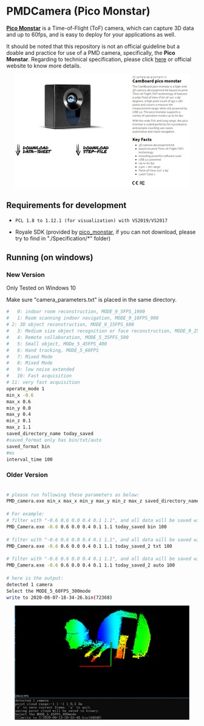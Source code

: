 # PMDCamera (Pico Monstar)

[**Pico Monstar**](https://pmdtec.com/picofamily/monstar/) is a Time-of-Flight (ToF) camera, which can capture 3D data and up to 60fps, and is easy to deploy for your applications as well. 

It should be noted that this repository is not an official guideline but a doable and practice for use of a PMD camera, specifically, the **Pico Monstar**. Regarding to technical specification, please click [here](./specifications) or official website to know more details.

<p align="center">
  <img width="460" height="300" src="./images/pico_monstar.png">
</p>

## Requirements for development

- `PCL 1.8 to 1.12.1 (for visualization) with VS2019/VS2017`

- Royale SDK (provided by [pico_monstar](https://pmdtec.com/picofamily/monstar/), if you can not download, please try to find in "./Specification/*" folder)

## Running (on windows)

### New Version
Only Tested on Windows 10

Make sure "camera_parameters.txt" is placed in the same directory.

``` bash
#	0: indoor room reconstruction, MODE_9_5FPS_1900
#	1: Room scanning indoor navigation, MODE_9_10FPS_900
# 2: 3D object reconstruction, MODE_9_15FPS_600
#	3: Medium size object recognition or face reconstruction, MODE_9_25FPS_300
#	4: Remote collaboration, MODE_5_35PFS_500
#	5: Small object, MODe_5_45FPS_400
#	6: Hand tracking, MODE_5_60FPS
#	7: Mixed Mode
#	8: Mixed Mode
#	9: low noise extended
#	10: Fast acquisition
# 11: very fast acquisition
operate_mode 1
min_x -0.6
max_x 0.6
min_y 0.0
max_y 0.4
min_z 0.1
max_z 1.1
saved_directory_name today_saved
#saved_format only has bin/txt/auto
saved_format bin
#ms
interval_time 100
```


### Older Version
``` bash

# please run following these parameters as below:
PMD_camera.exe min_x max_x min_y max_y min_z max_z saved_directory_name saved_format[bin/txt/auto] interval_time(ms, only for auto)

# For example:
# filter with "-0.6 0.6 0.0 0.4 0.1 1.1", and all data will be saved with .bin, a format that is space saved. 100 is ignored
PMD_Camera.exe -0.6 0.6 0.0 0.4 0.1 1.1 today_saved bin 100

# filter with "-0.6 0.6 0.0 0.4 0.1 1.1", and all data will be saved with .txt, a format that can be readable by Notepad. 100 is ignored
PMD_Camera.exe -0.6 0.6 0.0 0.4 0.1 1.1 today_saved_2 txt 100

# filter with "-0.6 0.6 0.0 0.4 0.1 1.1", and all data will be saved with .txt and .bin per 100 milesecond.
PMD_Camera.exe -0.6 0.6 0.0 0.4 0.1 1.1 today_saved_2 auto 100

# here is the output:
detected 1 camera
Select the MODE_5_60FPS_300mode
write to 2020-08-07-18-34-26.bin(72368)
```

<p align="center">
  <img width="460" height="300" src="./images/sample.png">
</p>
